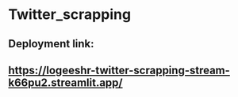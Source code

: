 # Twitter_scrapping
## Deployment link:
## https://logeeshr-twitter-scrapping-stream-k66pu2.streamlit.app/
